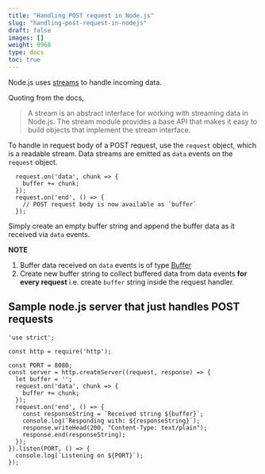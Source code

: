 ```yaml
---
title: "Handling POST request in Node.js"
slug: "handling-post-request-in-nodejs"
draft: false
images: []
weight: 9968
type: docs
toc: true
---
```


Node.js uses [streams](https://nodejs.org/api/stream.html#stream_stream) to handle incoming data.

Quoting from the docs,
>A stream is an abstract interface for working with streaming data in Node.js. The stream module provides a base API that makes it easy to build objects that implement the stream interface.


To handle in request body of a POST request, use the `request` object, which is a readable stream. Data streams are emitted as `data` events on the `request` object.

```
  request.on('data', chunk => {
    buffer += chunk;
  });
  request.on('end', () => {
    // POST request body is now available as `buffer`
  });
```

Simply create an empty buffer string and append the buffer data as it received via `data` events.

**NOTE**
 1. Buffer data received on `data` events is of type [Buffer](https://nodejs.org/api/buffer.html)
 2. Create new buffer string to collect buffered data from data events
    **for every request** i.e. create `buffer` string inside the request handler.

## Sample node.js server that just handles POST requests
```
'use strict';

const http = require('http');

const PORT = 8080;
const server = http.createServer((request, response) => {
  let buffer = '';
  request.on('data', chunk => {
    buffer += chunk;
  });
  request.on('end', () => {
    const responseString = `Received string ${buffer}`;
    console.log(`Responding with: ${responseString}`);
    response.writeHead(200, "Content-Type: text/plain");
    response.end(responseString);
  });
}).listen(PORT, () => {
  console.log(`Listening on ${PORT}`);
});
```

